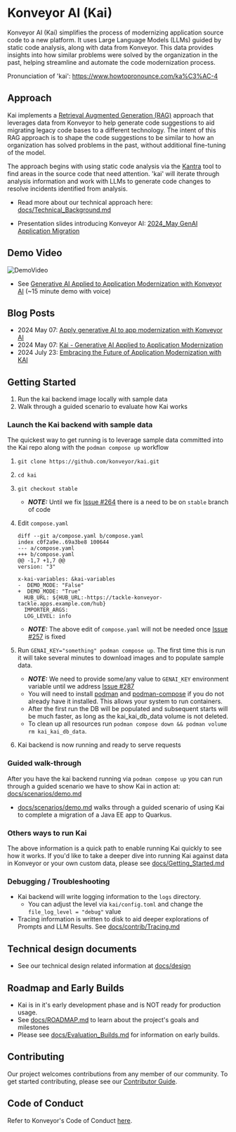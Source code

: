 # Konveyor AI (Kai)

Konveyor AI (Kai) simplifies the process of modernizing application source code to a new platform. It uses Large Language Models (LLMs) guided by static code analysis, along with data from Konveyor. This data provides insights into how similar problems were solved by the organization in the past, helping streamline and automate the code modernization process.

Pronunciation of 'kai': https://www.howtopronounce.com/ka%C3%AC-4

## Approach

Kai implements a [Retrieval Augmented Generation (RAG)](https://arxiv.org/abs/2005.11401) approach that leverages data from Konveyor to help generate code suggestions to aid migrating legacy code bases to a different technology. The intent of this RAG approach is to shape the code suggestions to be similar to how an organization has solved problems in the past, without additional fine-tuning of the model.

The approach begins with using static code analysis via the [Kantra](https://github.com/konveyor/kantra) tool to find areas in the source code that need attention. 'kai' will iterate through analysis information and work with LLMs to generate code changes to resolve incidents identified from analysis.

- Read more about our technical approach here: [docs/Technical_Background.md](docs/design/Technical_Background.md)

- Presentation slides introducing Konveyor AI: [2024_May GenAI Application Migration](https://docs.google.com/presentation/d/1awMdp5hHC6L4Xc_uY6Kj4XiskAArDGPhyQRBI6GJUAo/edit#slide=id.g28c0e0d2936_0_621)

## Demo Video

![DemoVideo](/docs/images/Kai_April_26c.gif)

- See [Generative AI Applied to Application Modernization with Konveyor AI](https://www.youtube.com/watch?v=aE8qNY2m4v4) (~15 minute demo with voice)

## Blog Posts

- 2024 May 07: [Apply generative AI to app modernization with Konveyor AI](https://developers.redhat.com/articles/2024/05/07/modernize-apps-konveyor-ai)
- 2024 May 07: [Kai - Generative AI Applied to Application Modernization](https://www.konveyor.io/blog/kai-deep-dive-2024/)
- 2024 July 23: [Embracing the Future of Application Modernization with KAI](https://shaaf.dev/post/2024-07-23-embracing-the-future-of-app-mod-with-konveyor-ai/)

## Getting Started

1. Run the kai backend image locally with sample data
2. Walk through a guided scenario to evaluate how Kai works

### Launch the Kai backend with sample data

The quickest way to get running is to leverage sample data committed into the Kai repo along with the `podman compose up` workflow

1.  `git clone https://github.com/konveyor/kai.git`
1.  `cd kai`
1.  `git checkout stable`
    - **_NOTE:_** Until we fix [Issue #264](https://github.com/konveyor/kai/issues/264) there is a need to be on `stable` branch of code
1.  Edit `compose.yaml`

        diff --git a/compose.yaml b/compose.yaml
        index c0f2a9e..69a3be8 100644
        --- a/compose.yaml
        +++ b/compose.yaml
        @@ -1,7 +1,7 @@
        version: "3"

        x-kai-variables: &kai-variables
        -  DEMO_MODE: "False"
        +  DEMO_MODE: "True"
          HUB_URL: ${HUB_URL:-https://tackle-konveyor-tackle.apps.example.com/hub}
          IMPORTER_ARGS:
          LOG_LEVEL: info

    - **_NOTE:_** The above edit of `compose.yaml` will not be needed once [Issue #257](https://github.com/konveyor/kai/issues/257) is fixed

1.  Run `GENAI_KEY="something" podman compose up`. The first time this is run it will take several minutes to download images and to populate sample data.
    - **_NOTE:_** We need to provide some/any value to `GENAI_KEY` environment variable until we address [Issue #287](https://github.com/konveyor/kai/issues/287)
    - You will need to install [podman](https://podman.io/docs/installation) and [podman-compose](https://github.com/containers/podman-compose?tab=readme-ov-file#installation) if you do not already have it installed. This allows your system to run containers.
    - After the first run the DB will be populated and subsequent starts will be much faster, as long as the kai_kai_db_data volume is not deleted.
    - To clean up all resources run `podman compose down && podman volume rm kai_kai_db_data`.
1.  Kai backend is now running and ready to serve requests

### Guided walk-through

After you have the kai backend running via `podman compose up` you can run through a guided scenario we have to show Kai in action at: [docs/scenarios/demo.md](docs/scenarios/demo.md)

- [docs/scenarios/demo.md](docs/scenarios/demo.md) walks through a guided scenario of using Kai to complete a migration of a Java EE app to Quarkus.

### Others ways to run Kai

The above information is a quick path to enable running Kai quickly to see how it works. If you'd like to take a deeper dive into running Kai against data in Konveyor or your own custom data, please see [docs/Getting_Started.md](docs/Getting_Started.md)

### Debugging / Troubleshooting

- Kai backend will write logging information to the `logs` directory.
  - You can adjust the level via `kai/config.toml` and change the `file_log_level = "debug"` value
- Tracing information is written to disk to aid deeper explorations of Prompts and LLM Results. See [docs/contrib/Tracing.md](docs/contrib/Tracing.md)

## Technical design documents

- See our technical design related information at [docs/design](docs/design)

## Roadmap and Early Builds

- Kai is in it's early development phase and is NOT ready for production usage.
- See [docs/ROADMAP.md](docs/ROADMAP.md) to learn about the project's goals and milestones
- Please see [docs/Evaluation_Builds.md](docs/Evaluation_Builds.md) for information on early builds.

## Contributing

Our project welcomes contributions from any member of our community. To get
started contributing, please see our [Contributor Guide](CONTRIBUTING.md).

## Code of Conduct

Refer to Konveyor's Code of Conduct [here](https://github.com/konveyor/community/blob/main/CODE_OF_CONDUCT.md).
